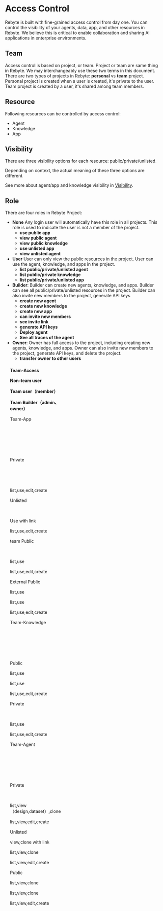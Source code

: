# Access Control

Rebyte is built with fine-grained access control from day one. You can control the visibility of your agents, data, app, and other resources in Rebyte. We believe this is critical to enable collaboration and sharing AI applications in enterprise environments.

## Team

Access control is based on project, or team. Project or team are same thing in Rebyte. We may interchangeably use these two terms in this document. There are two types of projects in Rebyte: **personal** vs **team** project. Personal project is created when a user is created, it's private to the user. Team project is created by a user, it's shared among team members.

## Resource

Following resources can be controlled by access control:

* Agent
* Knowledge
* App

## Visibility

There are three visibility options for each resource: public/private/unlisted.

Depending on context, the actual meaning of these three options are different.

See more about agent/app and knowledge visibility in [Visibility](./visibility.md).

## Role

There are four roles in Rebyte Project:

* **None** Any login user will automatically have this role in all projects. This role is used to indicate the user is not a member of the project.
  * **use public app**
  * **view public agent**
  * **view public knowledge**
  * **use unlisted app**
  * **view unlisted agent**
* **User** User can only view the public resources in the project. User can use the agent, knowledge, and apps in the project.
  * **list public/private/unlisted agent**
  * **list public/private knowledge**
  * **list public/private/unlisted app**
* **Builder**: Builder can create new agents, knowledge, and apps. Builder can see all public/private/unlisted resources in the project. Builder can also invite new members to the project, generate API keys.
  * **create new agent**
  * **create new knowledge**
  * **create new app**
  * **can invite new members**
  * **see invite link**
  * **generate API keys**
  * **Deploy agent**
  * **See all traces of the agent**
* **Owner**: Owner has full access to the project, including creating new agents, knowledge, and apps. Owner can also invite new members to the project, generate API keys, and delete the project.
  * **transfer owner to other users**

<tbody class="r-1oszu61 r-1xc7w19 r-1phboty r-1yadl64 r-deolkf r-6koalj r-1mlwlqe r-eqz5dr r-1q142lx r-crgep1 r-ifefl9 r-bcqeeo r-t60dpp r-bnwqim r-417010"><tr data-rnwi-5xr8s6-dse9kg-2fw26j-cb7i37-focus-visible="true" data-rnwi-handle="table-row" class="r-1oszu61 r-1xc7w19 r-1phboty r-1yadl64 r-deolkf r-6koalj r-1mlwlqe r-1q142lx r-crgep1 r-ifefl9 r-bcqeeo r-t60dpp r-bnwqim r-417010 r-18u37iz"><td class="r-1oszu61 r-1xc7w19 r-1phboty r-1yadl64 r-deolkf r-6koalj r-1mlwlqe r-1q142lx r-crgep1 r-ifefl9 r-bcqeeo r-t60dpp r-bnwqim r-417010 r-fdjqy7 r-18u37iz r-1777fci"><div class="css-175oi2r" style="position: relative; padding: 8px 16px; border-left-width: 0px; border-top-width: 0px; border-color: rgb(227, 232, 237); flex-direction: row; align-items: center; font-weight: 700; width: 200px;"><div class="css-175oi2r r-1ro0kt6 r-16y2uox r-1wbh5a2"><div data-key="0f8cfe4d38194b7595ce2a1569458fe7" data-fragment="true" data-slate-editor="true" data-document-key="75774c4c34844c5a8295223531692b42"><div data-key="452d4e64a9d54291aeb8d452e6f564f9" class="r-1oszu61 r-1xc7w19 r-1phboty r-1yadl64 r-deolkf r-6koalj r-1mlwlqe r-eqz5dr r-1q142lx r-crgep1 r-ifefl9 r-bcqeeo r-t60dpp r-bnwqim r-417010"><div dir="auto" class="css-1rynq56 r-gg6oyi r-ubezar r-1o2nx2a r-135wba7 r-37p410 r-fdjqy7 r-1xnzce8"><span data-key="02e3e6a5ac764094a0042e093863ce94"><span data-offset-key="02e3e6a5ac764094a0042e093863ce94:0">Team-Access</span></span></div></div></div></div></div></td><td class="r-1oszu61 r-1xc7w19 r-1phboty r-1yadl64 r-deolkf r-6koalj r-1mlwlqe r-1q142lx r-crgep1 r-ifefl9 r-bcqeeo r-t60dpp r-bnwqim r-417010 r-fdjqy7 r-18u37iz r-1777fci"><div class="css-175oi2r" style="position: relative; padding: 8px 16px; border-left-width: 1px; border-top-width: 0px; border-color: rgb(227, 232, 237); flex-direction: row; align-items: center; font-weight: 700; width: 200px;"><div class="css-175oi2r r-1ro0kt6 r-16y2uox r-1wbh5a2"><div data-key="d7242bef5d3d409d989da33a5a4bc25b" data-fragment="true" data-slate-editor="true" data-document-key="75774c4c34844c5a8295223531692b42"><div data-key="f5838edde0734d1b9aa7b9100bae1962" class="r-1oszu61 r-1xc7w19 r-1phboty r-1yadl64 r-deolkf r-6koalj r-1mlwlqe r-eqz5dr r-1q142lx r-crgep1 r-ifefl9 r-bcqeeo r-t60dpp r-bnwqim r-417010"><div dir="auto" class="css-1rynq56 r-gg6oyi r-ubezar r-1o2nx2a r-135wba7 r-37p410 r-fdjqy7 r-1xnzce8"><span data-key="be9838b60646437abd3a366781c67e8b"><span data-offset-key="be9838b60646437abd3a366781c67e8b:0">Non-team user</span></span></div></div></div></div></div></td><td class="r-1oszu61 r-1xc7w19 r-1phboty r-1yadl64 r-deolkf r-6koalj r-1mlwlqe r-1q142lx r-crgep1 r-ifefl9 r-bcqeeo r-t60dpp r-bnwqim r-417010 r-fdjqy7 r-18u37iz r-1777fci"><div class="css-175oi2r" style="position: relative; padding: 8px 16px; border-left-width: 1px; border-top-width: 0px; border-color: rgb(227, 232, 237); flex-direction: row; align-items: center; font-weight: 700; width: 200px;"><div class="css-175oi2r r-1ro0kt6 r-16y2uox r-1wbh5a2"><div data-key="e1a3b01010b64e7ab94f0922341fb043" data-fragment="true" data-slate-editor="true" data-document-key="75774c4c34844c5a8295223531692b42"><div data-key="7a6355c698f44dc5a7565603dc42b83f" class="r-1oszu61 r-1xc7w19 r-1phboty r-1yadl64 r-deolkf r-6koalj r-1mlwlqe r-eqz5dr r-1q142lx r-crgep1 r-ifefl9 r-bcqeeo r-t60dpp r-bnwqim r-417010"><div dir="auto" class="css-1rynq56 r-gg6oyi r-ubezar r-1o2nx2a r-135wba7 r-37p410 r-fdjqy7 r-1xnzce8"><span data-key="fb8c1b2964fb41c7b613bb7e7b0dc222"><span data-offset-key="fb8c1b2964fb41c7b613bb7e7b0dc222:0">Team user（member）</span></span></div></div></div></div></div></td><td class="r-1oszu61 r-1xc7w19 r-1phboty r-1yadl64 r-deolkf r-6koalj r-1mlwlqe r-1q142lx r-crgep1 r-ifefl9 r-bcqeeo r-t60dpp r-bnwqim r-417010 r-fdjqy7 r-18u37iz r-1777fci"><div class="css-175oi2r" style="position: relative; padding: 8px 16px; border-left-width: 1px; border-top-width: 0px; border-color: rgb(227, 232, 237); flex-direction: row; align-items: center; font-weight: 700; width: 200px;"><div class="css-175oi2r r-1ro0kt6 r-16y2uox r-1wbh5a2"><div data-key="d0d60a1fb79f4564ac406e7225047753" data-fragment="true" data-slate-editor="true" data-document-key="75774c4c34844c5a8295223531692b42"><div data-key="21cada767c0041cb97fdf14396e0ffc4" class="r-1oszu61 r-1xc7w19 r-1phboty r-1yadl64 r-deolkf r-6koalj r-1mlwlqe r-eqz5dr r-1q142lx r-crgep1 r-ifefl9 r-bcqeeo r-t60dpp r-bnwqim r-417010"><div dir="auto" class="css-1rynq56 r-gg6oyi r-ubezar r-1o2nx2a r-135wba7 r-37p410 r-fdjqy7 r-1xnzce8"><span data-key="23a9f4cd64654ca5b89744a157ca3035"><span data-offset-key="23a9f4cd64654ca5b89744a157ca3035:0">Team Builder（admin、owner）</span></span></div></div></div></div></div></td></tr><tr data-rnwi-5xr8s6-dse9kg-2fw26j-cb7i37-focus-visible="true" data-rnwi-handle="table-row" class="r-1oszu61 r-1xc7w19 r-1phboty r-1yadl64 r-deolkf r-6koalj r-1mlwlqe r-1q142lx r-crgep1 r-ifefl9 r-bcqeeo r-t60dpp r-bnwqim r-417010 r-18u37iz"><td class="r-1oszu61 r-1xc7w19 r-1phboty r-1yadl64 r-deolkf r-6koalj r-1mlwlqe r-1q142lx r-crgep1 r-ifefl9 r-bcqeeo r-t60dpp r-bnwqim r-417010 r-fdjqy7 r-18u37iz r-1777fci"><div class="css-175oi2r" style="position: relative; padding: 8px 16px; border-left-width: 0px; border-top-width: 1px; border-color: rgb(227, 232, 237); flex-direction: row; align-items: center; width: 200px;"><div class="css-175oi2r r-1ro0kt6 r-16y2uox r-1wbh5a2"><div data-key="fcdd0ee75c2f432eb824973839b7460d" data-fragment="true" data-slate-editor="true" data-document-key="75774c4c34844c5a8295223531692b42"><div data-key="18016a8c50eb4399a3ed872c21d451a0" class="r-1oszu61 r-1xc7w19 r-1phboty r-1yadl64 r-deolkf r-6koalj r-1mlwlqe r-eqz5dr r-1q142lx r-crgep1 r-ifefl9 r-bcqeeo r-t60dpp r-bnwqim r-417010"><div dir="auto" class="css-1rynq56 r-gg6oyi r-ubezar r-1o2nx2a r-135wba7 r-37p410 r-fdjqy7 r-1xnzce8"><span data-key="004f393b759f46c5aad55320e98a5dd0"><span data-offset-key="004f393b759f46c5aad55320e98a5dd0:0">Team-App</span></span></div></div></div></div></div></td><td class="r-1oszu61 r-1xc7w19 r-1phboty r-1yadl64 r-deolkf r-6koalj r-1mlwlqe r-1q142lx r-crgep1 r-ifefl9 r-bcqeeo r-t60dpp r-bnwqim r-417010 r-fdjqy7 r-18u37iz r-1777fci"><div class="css-175oi2r" style="position: relative; padding: 8px 16px; border-left-width: 1px; border-top-width: 1px; border-color: rgb(227, 232, 237); flex-direction: row; align-items: center; width: 200px;"><div class="css-175oi2r r-1ro0kt6 r-16y2uox r-1wbh5a2"><div data-key="71ad801daca746069fd645815053c403" data-fragment="true" data-slate-editor="true" data-document-key="75774c4c34844c5a8295223531692b42"><div data-key="d69d2694fa1b482ab96abeacaf102c70" class="r-1oszu61 r-1xc7w19 r-1phboty r-1yadl64 r-deolkf r-6koalj r-1mlwlqe r-eqz5dr r-1q142lx r-crgep1 r-ifefl9 r-bcqeeo r-t60dpp r-bnwqim r-417010"><div dir="auto" class="css-1rynq56 r-gg6oyi r-ubezar r-1o2nx2a r-135wba7 r-37p410 r-fdjqy7 r-1xnzce8"><span data-key="611cdf6f74ef476c962d481c9aa26c4d"><span data-offset-key="611cdf6f74ef476c962d481c9aa26c4d:0"><span data-slate-zero-width="n">​</span></span></span></div></div></div></div></div></td><td class="r-1oszu61 r-1xc7w19 r-1phboty r-1yadl64 r-deolkf r-6koalj r-1mlwlqe r-1q142lx r-crgep1 r-ifefl9 r-bcqeeo r-t60dpp r-bnwqim r-417010 r-fdjqy7 r-18u37iz r-1777fci"><div class="css-175oi2r" style="position: relative; padding: 8px 16px; border-left-width: 1px; border-top-width: 1px; border-color: rgb(227, 232, 237); flex-direction: row; align-items: center; width: 200px;"><div class="css-175oi2r r-1ro0kt6 r-16y2uox r-1wbh5a2"><div data-key="d48f4629abbf43918814d347ed57731a" data-fragment="true" data-slate-editor="true" data-document-key="75774c4c34844c5a8295223531692b42"><div data-key="3b89fdeca7984710a3bfbfa2a09e8684" class="r-1oszu61 r-1xc7w19 r-1phboty r-1yadl64 r-deolkf r-6koalj r-1mlwlqe r-eqz5dr r-1q142lx r-crgep1 r-ifefl9 r-bcqeeo r-t60dpp r-bnwqim r-417010"><div dir="auto" class="css-1rynq56 r-gg6oyi r-ubezar r-1o2nx2a r-135wba7 r-37p410 r-fdjqy7 r-1xnzce8"><span data-key="f951325742e14836acaf1cc9e96a05a6"><span data-offset-key="f951325742e14836acaf1cc9e96a05a6:0"><span data-slate-zero-width="n">​</span></span></span></div></div></div></div></div></td><td class="r-1oszu61 r-1xc7w19 r-1phboty r-1yadl64 r-deolkf r-6koalj r-1mlwlqe r-1q142lx r-crgep1 r-ifefl9 r-bcqeeo r-t60dpp r-bnwqim r-417010 r-fdjqy7 r-18u37iz r-1777fci"><div class="css-175oi2r" style="position: relative; padding: 8px 16px; border-left-width: 1px; border-top-width: 1px; border-color: rgb(227, 232, 237); flex-direction: row; align-items: center; width: 200px;"><div class="css-175oi2r r-1ro0kt6 r-16y2uox r-1wbh5a2"><div data-key="1acb6ae638af4c67ab9e4e6357a3f50a" data-fragment="true" data-slate-editor="true" data-document-key="75774c4c34844c5a8295223531692b42"><div data-key="57968701b2b041ae93bab05ece6d5b7f" class="r-1oszu61 r-1xc7w19 r-1phboty r-1yadl64 r-deolkf r-6koalj r-1mlwlqe r-eqz5dr r-1q142lx r-crgep1 r-ifefl9 r-bcqeeo r-t60dpp r-bnwqim r-417010"><div dir="auto" class="css-1rynq56 r-gg6oyi r-ubezar r-1o2nx2a r-135wba7 r-37p410 r-fdjqy7 r-1xnzce8"><span data-key="9d3ca4b40bf241a2a5829ca0bae4c378"><span data-offset-key="9d3ca4b40bf241a2a5829ca0bae4c378:0"><span data-slate-zero-width="n">​</span></span></span></div></div></div></div></div></td></tr><tr data-rnwi-5xr8s6-dse9kg-2fw26j-cb7i37-focus-visible="true" data-rnwi-handle="table-row" class="r-1oszu61 r-1xc7w19 r-1phboty r-1yadl64 r-deolkf r-6koalj r-1mlwlqe r-1q142lx r-crgep1 r-ifefl9 r-bcqeeo r-t60dpp r-bnwqim r-417010 r-18u37iz"><td class="r-1oszu61 r-1xc7w19 r-1phboty r-1yadl64 r-deolkf r-6koalj r-1mlwlqe r-1q142lx r-crgep1 r-ifefl9 r-bcqeeo r-t60dpp r-bnwqim r-417010 r-fdjqy7 r-18u37iz r-1777fci"><div class="css-175oi2r" style="position: relative; padding: 8px 16px; border-left-width: 0px; border-top-width: 1px; border-color: rgb(227, 232, 237); flex-direction: row; align-items: center; width: 200px;"><div class="css-175oi2r r-1ro0kt6 r-16y2uox r-1wbh5a2"><div data-key="2cc782dbb74e489f9cdae09316b1bf4e" data-fragment="true" data-slate-editor="true" data-document-key="75774c4c34844c5a8295223531692b42"><div data-key="1bc2b87fa1184607ae0c1bea778efd43" class="r-1oszu61 r-1xc7w19 r-1phboty r-1yadl64 r-deolkf r-6koalj r-1mlwlqe r-eqz5dr r-1q142lx r-crgep1 r-ifefl9 r-bcqeeo r-t60dpp r-bnwqim r-417010"><div dir="auto" class="css-1rynq56 r-gg6oyi r-ubezar r-1o2nx2a r-135wba7 r-37p410 r-fdjqy7 r-1xnzce8"><span data-key="a92ab37b75164bf7866d0f9d88c8774b"><span data-offset-key="a92ab37b75164bf7866d0f9d88c8774b:0">Private</span></span></div></div></div></div></div></td><td class="r-1oszu61 r-1xc7w19 r-1phboty r-1yadl64 r-deolkf r-6koalj r-1mlwlqe r-1q142lx r-crgep1 r-ifefl9 r-bcqeeo r-t60dpp r-bnwqim r-417010 r-fdjqy7 r-18u37iz r-1777fci"><div class="css-175oi2r" style="position: relative; padding: 8px 16px; border-left-width: 1px; border-top-width: 1px; border-color: rgb(227, 232, 237); flex-direction: row; align-items: center; width: 200px;"><div class="css-175oi2r r-1ro0kt6 r-16y2uox r-1wbh5a2"><div data-key="a04aed310b904b8183f7a0172202db96" data-fragment="true" data-slate-editor="true" data-document-key="75774c4c34844c5a8295223531692b42"><div data-key="0ef87fb73100406d8d42e2ad881649d0" class="r-1oszu61 r-1xc7w19 r-1phboty r-1yadl64 r-deolkf r-6koalj r-1mlwlqe r-eqz5dr r-1q142lx r-crgep1 r-ifefl9 r-bcqeeo r-t60dpp r-bnwqim r-417010"><div dir="auto" class="css-1rynq56 r-gg6oyi r-ubezar r-1o2nx2a r-135wba7 r-37p410 r-fdjqy7 r-1xnzce8"><span data-key="c29e345763e842cc8dfd634f2d0c5fa2"><span data-offset-key="c29e345763e842cc8dfd634f2d0c5fa2:0"><span data-slate-zero-width="n">​</span></span></span></div></div></div></div></div></td><td class="r-1oszu61 r-1xc7w19 r-1phboty r-1yadl64 r-deolkf r-6koalj r-1mlwlqe r-1q142lx r-crgep1 r-ifefl9 r-bcqeeo r-t60dpp r-bnwqim r-417010 r-fdjqy7 r-18u37iz r-1777fci"><div class="css-175oi2r" style="position: relative; padding: 8px 16px; border-left-width: 1px; border-top-width: 1px; border-color: rgb(227, 232, 237); flex-direction: row; align-items: center; width: 200px;"><div class="css-175oi2r r-1ro0kt6 r-16y2uox r-1wbh5a2"><div data-key="a1b00104fa934b51aca9754ddd2c0f49" data-fragment="true" data-slate-editor="true" data-document-key="75774c4c34844c5a8295223531692b42"><div data-key="9fe85c5564cb4f7bbeac601de4073ff4" class="r-1oszu61 r-1xc7w19 r-1phboty r-1yadl64 r-deolkf r-6koalj r-1mlwlqe r-eqz5dr r-1q142lx r-crgep1 r-ifefl9 r-bcqeeo r-t60dpp r-bnwqim r-417010"><div dir="auto" class="css-1rynq56 r-gg6oyi r-ubezar r-1o2nx2a r-135wba7 r-37p410 r-fdjqy7 r-1xnzce8"><span data-key="92270da3796b4c7da23ab91677febd55"><span data-offset-key="92270da3796b4c7da23ab91677febd55:0"><span data-slate-zero-width="n">​</span></span></span></div></div></div></div></div></td><td class="r-1oszu61 r-1xc7w19 r-1phboty r-1yadl64 r-deolkf r-6koalj r-1mlwlqe r-1q142lx r-crgep1 r-ifefl9 r-bcqeeo r-t60dpp r-bnwqim r-417010 r-fdjqy7 r-18u37iz r-1777fci"><div class="css-175oi2r" style="position: relative; padding: 8px 16px; border-left-width: 1px; border-top-width: 1px; border-color: rgb(227, 232, 237); flex-direction: row; align-items: center; width: 200px;"><div class="css-175oi2r r-1ro0kt6 r-16y2uox r-1wbh5a2"><div data-key="3448ac7fd37541619627f543da48b82c" data-fragment="true" data-slate-editor="true" data-document-key="75774c4c34844c5a8295223531692b42"><div data-key="35749c7733f04d3f85563f3824cf693f" class="r-1oszu61 r-1xc7w19 r-1phboty r-1yadl64 r-deolkf r-6koalj r-1mlwlqe r-eqz5dr r-1q142lx r-crgep1 r-ifefl9 r-bcqeeo r-t60dpp r-bnwqim r-417010"><div dir="auto" class="css-1rynq56 r-gg6oyi r-ubezar r-1o2nx2a r-135wba7 r-37p410 r-fdjqy7 r-1xnzce8"><span data-key="df9fd0f20fc64a9ba7e21b28a0dc330a"><span data-offset-key="df9fd0f20fc64a9ba7e21b28a0dc330a:0">list,use,edit,create</span></span></div></div></div></div></div></td></tr><tr data-rnwi-5xr8s6-dse9kg-2fw26j-cb7i37-focus-visible="true" data-rnwi-handle="table-row" class="r-1oszu61 r-1xc7w19 r-1phboty r-1yadl64 r-deolkf r-6koalj r-1mlwlqe r-1q142lx r-crgep1 r-ifefl9 r-bcqeeo r-t60dpp r-bnwqim r-417010 r-18u37iz"><td class="r-1oszu61 r-1xc7w19 r-1phboty r-1yadl64 r-deolkf r-6koalj r-1mlwlqe r-1q142lx r-crgep1 r-ifefl9 r-bcqeeo r-t60dpp r-bnwqim r-417010 r-fdjqy7 r-18u37iz r-1777fci"><div class="css-175oi2r" style="position: relative; padding: 8px 16px; border-left-width: 0px; border-top-width: 1px; border-color: rgb(227, 232, 237); flex-direction: row; align-items: center; width: 200px;"><div class="css-175oi2r r-1ro0kt6 r-16y2uox r-1wbh5a2"><div data-key="fb914ebd60b64988b7708d12b1d32c4e" data-fragment="true" data-slate-editor="true" data-document-key="75774c4c34844c5a8295223531692b42"><div data-key="413e6ccea2654ce68a91abbb887934e3" class="r-1oszu61 r-1xc7w19 r-1phboty r-1yadl64 r-deolkf r-6koalj r-1mlwlqe r-eqz5dr r-1q142lx r-crgep1 r-ifefl9 r-bcqeeo r-t60dpp r-bnwqim r-417010"><div dir="auto" class="css-1rynq56 r-gg6oyi r-ubezar r-1o2nx2a r-135wba7 r-37p410 r-fdjqy7 r-1xnzce8"><span data-key="884ee96d5b844672a9f18166a91593d1"><span data-offset-key="884ee96d5b844672a9f18166a91593d1:0">Unlisted</span></span></div></div></div></div></div></td><td class="r-1oszu61 r-1xc7w19 r-1phboty r-1yadl64 r-deolkf r-6koalj r-1mlwlqe r-1q142lx r-crgep1 r-ifefl9 r-bcqeeo r-t60dpp r-bnwqim r-417010 r-fdjqy7 r-18u37iz r-1777fci"><div class="css-175oi2r" style="position: relative; padding: 8px 16px; border-left-width: 1px; border-top-width: 1px; border-color: rgb(227, 232, 237); flex-direction: row; align-items: center; width: 200px;"><div class="css-175oi2r r-1ro0kt6 r-16y2uox r-1wbh5a2"><div data-key="dda3fc8bfa74436b976076b2bb8880bd" data-fragment="true" data-slate-editor="true" data-document-key="75774c4c34844c5a8295223531692b42"><div data-key="058ebdeba5e54c4aac235f37d0252210" class="r-1oszu61 r-1xc7w19 r-1phboty r-1yadl64 r-deolkf r-6koalj r-1mlwlqe r-eqz5dr r-1q142lx r-crgep1 r-ifefl9 r-bcqeeo r-t60dpp r-bnwqim r-417010"><div dir="auto" class="css-1rynq56 r-gg6oyi r-ubezar r-1o2nx2a r-135wba7 r-37p410 r-fdjqy7 r-1xnzce8"><span data-key="2d542ff2e88e4f038048c146731b3642"><span data-offset-key="2d542ff2e88e4f038048c146731b3642:0"><span data-slate-zero-width="n">​</span></span></span></div></div></div></div></div></td><td class="r-1oszu61 r-1xc7w19 r-1phboty r-1yadl64 r-deolkf r-6koalj r-1mlwlqe r-1q142lx r-crgep1 r-ifefl9 r-bcqeeo r-t60dpp r-bnwqim r-417010 r-fdjqy7 r-18u37iz r-1777fci"><div class="css-175oi2r" style="position: relative; padding: 8px 16px; border-left-width: 1px; border-top-width: 1px; border-color: rgb(227, 232, 237); flex-direction: row; align-items: center; width: 200px;"><div class="css-175oi2r r-1ro0kt6 r-16y2uox r-1wbh5a2"><div data-key="358e4022b5414647a9052d0c99ec5009" data-fragment="true" data-slate-editor="true" data-document-key="75774c4c34844c5a8295223531692b42"><div data-key="bc6e7486c5bd40b697939b55284f1f0c" class="r-1oszu61 r-1xc7w19 r-1phboty r-1yadl64 r-deolkf r-6koalj r-1mlwlqe r-eqz5dr r-1q142lx r-crgep1 r-ifefl9 r-bcqeeo r-t60dpp r-bnwqim r-417010"><div dir="auto" class="css-1rynq56 r-gg6oyi r-ubezar r-1o2nx2a r-135wba7 r-37p410 r-fdjqy7 r-1xnzce8"><span data-key="95593ba73eb04770823f9da096529630"><span data-offset-key="95593ba73eb04770823f9da096529630:0">Use with link</span></span></div></div></div></div></div></td><td class="r-1oszu61 r-1xc7w19 r-1phboty r-1yadl64 r-deolkf r-6koalj r-1mlwlqe r-1q142lx r-crgep1 r-ifefl9 r-bcqeeo r-t60dpp r-bnwqim r-417010 r-fdjqy7 r-18u37iz r-1777fci"><div class="css-175oi2r" style="position: relative; padding: 8px 16px; border-left-width: 1px; border-top-width: 1px; border-color: rgb(227, 232, 237); flex-direction: row; align-items: center; width: 200px;"><div class="css-175oi2r r-1ro0kt6 r-16y2uox r-1wbh5a2"><div data-key="89262c901e7d4d6fb476ff5f7fa908b6" data-fragment="true" data-slate-editor="true" data-document-key="75774c4c34844c5a8295223531692b42"><div data-key="1f3aa87b20ce41fcbc6d91590dfa4a49" class="r-1oszu61 r-1xc7w19 r-1phboty r-1yadl64 r-deolkf r-6koalj r-1mlwlqe r-eqz5dr r-1q142lx r-crgep1 r-ifefl9 r-bcqeeo r-t60dpp r-bnwqim r-417010"><div dir="auto" class="css-1rynq56 r-gg6oyi r-ubezar r-1o2nx2a r-135wba7 r-37p410 r-fdjqy7 r-1xnzce8"><span data-key="77b40690d63f4a9382e1fea1e512a191"><span data-offset-key="77b40690d63f4a9382e1fea1e512a191:0">list,use,edit,create</span></span></div></div></div></div></div></td></tr><tr data-rnwi-5xr8s6-dse9kg-2fw26j-cb7i37-focus-visible="true" data-rnwi-handle="table-row" class="r-1oszu61 r-1xc7w19 r-1phboty r-1yadl64 r-deolkf r-6koalj r-1mlwlqe r-1q142lx r-crgep1 r-ifefl9 r-bcqeeo r-t60dpp r-bnwqim r-417010 r-18u37iz"><td class="r-1oszu61 r-1xc7w19 r-1phboty r-1yadl64 r-deolkf r-6koalj r-1mlwlqe r-1q142lx r-crgep1 r-ifefl9 r-bcqeeo r-t60dpp r-bnwqim r-417010 r-fdjqy7 r-18u37iz r-1777fci"><div class="css-175oi2r" style="position: relative; padding: 8px 16px; border-left-width: 0px; border-top-width: 1px; border-color: rgb(227, 232, 237); flex-direction: row; align-items: center; width: 200px;"><div class="css-175oi2r r-1ro0kt6 r-16y2uox r-1wbh5a2"><div data-key="057672b2391c4e1695e0ac3778f4cbed" data-fragment="true" data-slate-editor="true" data-document-key="75774c4c34844c5a8295223531692b42"><div data-key="56fb1fcd0ce947b0bc50f32154a3846a" class="r-1oszu61 r-1xc7w19 r-1phboty r-1yadl64 r-deolkf r-6koalj r-1mlwlqe r-eqz5dr r-1q142lx r-crgep1 r-ifefl9 r-bcqeeo r-t60dpp r-bnwqim r-417010"><div dir="auto" class="css-1rynq56 r-gg6oyi r-ubezar r-1o2nx2a r-135wba7 r-37p410 r-fdjqy7 r-1xnzce8"><span data-key="cb8e299f7f1a4fdbb936eb5c5e42fd1f"><span data-offset-key="cb8e299f7f1a4fdbb936eb5c5e42fd1f:0">team Public</span></span></div></div></div></div></div></td><td class="r-1oszu61 r-1xc7w19 r-1phboty r-1yadl64 r-deolkf r-6koalj r-1mlwlqe r-1q142lx r-crgep1 r-ifefl9 r-bcqeeo r-t60dpp r-bnwqim r-417010 r-fdjqy7 r-18u37iz r-1777fci"><div class="css-175oi2r" style="position: relative; padding: 8px 16px; border-left-width: 1px; border-top-width: 1px; border-color: rgb(227, 232, 237); flex-direction: row; align-items: center; width: 200px;"><div class="css-175oi2r r-1ro0kt6 r-16y2uox r-1wbh5a2"><div data-key="a3e3808450e64e888a2cfa9cf1ee5eec" data-fragment="true" data-slate-editor="true" data-document-key="75774c4c34844c5a8295223531692b42"><div data-key="19bd4741175d417a88a62843438b8a1b" class="r-1oszu61 r-1xc7w19 r-1phboty r-1yadl64 r-deolkf r-6koalj r-1mlwlqe r-eqz5dr r-1q142lx r-crgep1 r-ifefl9 r-bcqeeo r-t60dpp r-bnwqim r-417010"><div dir="auto" class="css-1rynq56 r-gg6oyi r-ubezar r-1o2nx2a r-135wba7 r-37p410 r-fdjqy7 r-1xnzce8"><span data-key="d88d94035303413eaac9a91ed38bc581"><span data-offset-key="d88d94035303413eaac9a91ed38bc581:0"><span data-slate-zero-width="n">​</span></span></span></div></div></div></div></div></td><td class="r-1oszu61 r-1xc7w19 r-1phboty r-1yadl64 r-deolkf r-6koalj r-1mlwlqe r-1q142lx r-crgep1 r-ifefl9 r-bcqeeo r-t60dpp r-bnwqim r-417010 r-fdjqy7 r-18u37iz r-1777fci"><div class="css-175oi2r" style="position: relative; padding: 8px 16px; border-left-width: 1px; border-top-width: 1px; border-color: rgb(227, 232, 237); flex-direction: row; align-items: center; width: 200px;"><div class="css-175oi2r r-1ro0kt6 r-16y2uox r-1wbh5a2"><div data-key="729682b2226c4334b9242b08f10e7f52" data-fragment="true" data-slate-editor="true" data-document-key="75774c4c34844c5a8295223531692b42"><div data-key="0edf943396b9454897891cbd1c09741f" class="r-1oszu61 r-1xc7w19 r-1phboty r-1yadl64 r-deolkf r-6koalj r-1mlwlqe r-eqz5dr r-1q142lx r-crgep1 r-ifefl9 r-bcqeeo r-t60dpp r-bnwqim r-417010"><div dir="auto" class="css-1rynq56 r-gg6oyi r-ubezar r-1o2nx2a r-135wba7 r-37p410 r-fdjqy7 r-1xnzce8"><span data-key="d0f4efa0094e4717b78a5678eb8f1342"><span data-offset-key="d0f4efa0094e4717b78a5678eb8f1342:0">list,use</span></span></div></div></div></div></div></td><td class="r-1oszu61 r-1xc7w19 r-1phboty r-1yadl64 r-deolkf r-6koalj r-1mlwlqe r-1q142lx r-crgep1 r-ifefl9 r-bcqeeo r-t60dpp r-bnwqim r-417010 r-fdjqy7 r-18u37iz r-1777fci"><div class="css-175oi2r" style="position: relative; padding: 8px 16px; border-left-width: 1px; border-top-width: 1px; border-color: rgb(227, 232, 237); flex-direction: row; align-items: center; width: 200px;"><div class="css-175oi2r r-1ro0kt6 r-16y2uox r-1wbh5a2"><div data-key="f6803c61a30b4d08ad550ca95a3adab4" data-fragment="true" data-slate-editor="true" data-document-key="75774c4c34844c5a8295223531692b42"><div data-key="fdb31bcdd75144e292c41d54dc0effad" class="r-1oszu61 r-1xc7w19 r-1phboty r-1yadl64 r-deolkf r-6koalj r-1mlwlqe r-eqz5dr r-1q142lx r-crgep1 r-ifefl9 r-bcqeeo r-t60dpp r-bnwqim r-417010"><div dir="auto" class="css-1rynq56 r-gg6oyi r-ubezar r-1o2nx2a r-135wba7 r-37p410 r-fdjqy7 r-1xnzce8"><span data-key="08876dbb7eb64766874b0009e3432448"><span data-offset-key="08876dbb7eb64766874b0009e3432448:0">list,use,edit,create</span></span></div></div></div></div></div></td></tr><tr data-rnwi-5xr8s6-dse9kg-2fw26j-cb7i37-focus-visible="true" data-rnwi-handle="table-row" class="r-1oszu61 r-1xc7w19 r-1phboty r-1yadl64 r-deolkf r-6koalj r-1mlwlqe r-1q142lx r-crgep1 r-ifefl9 r-bcqeeo r-t60dpp r-bnwqim r-417010 r-18u37iz"><td class="r-1oszu61 r-1xc7w19 r-1phboty r-1yadl64 r-deolkf r-6koalj r-1mlwlqe r-1q142lx r-crgep1 r-ifefl9 r-bcqeeo r-t60dpp r-bnwqim r-417010 r-fdjqy7 r-18u37iz r-1777fci"><div class="css-175oi2r" style="position: relative; padding: 8px 16px; border-left-width: 0px; border-top-width: 1px; border-color: rgb(227, 232, 237); flex-direction: row; align-items: center; width: 200px;"><div class="css-175oi2r r-1ro0kt6 r-16y2uox r-1wbh5a2"><div data-key="77581836ed814029ab344b06046d7dc3" data-fragment="true" data-slate-editor="true" data-document-key="75774c4c34844c5a8295223531692b42"><div data-key="63345b8feebd494991cf35455231f601" class="r-1oszu61 r-1xc7w19 r-1phboty r-1yadl64 r-deolkf r-6koalj r-1mlwlqe r-eqz5dr r-1q142lx r-crgep1 r-ifefl9 r-bcqeeo r-t60dpp r-bnwqim r-417010"><div dir="auto" class="css-1rynq56 r-gg6oyi r-ubezar r-1o2nx2a r-135wba7 r-37p410 r-fdjqy7 r-1xnzce8"><span data-key="8e23a887421343d385f409dea7cb55c4"><span data-offset-key="8e23a887421343d385f409dea7cb55c4:0">External Public</span></span></div></div></div></div></div></td><td class="r-1oszu61 r-1xc7w19 r-1phboty r-1yadl64 r-deolkf r-6koalj r-1mlwlqe r-1q142lx r-crgep1 r-ifefl9 r-bcqeeo r-t60dpp r-bnwqim r-417010 r-fdjqy7 r-18u37iz r-1777fci"><div class="css-175oi2r" style="position: relative; padding: 8px 16px; border-left-width: 1px; border-top-width: 1px; border-color: rgb(227, 232, 237); flex-direction: row; align-items: center; width: 200px;"><div class="css-175oi2r r-1ro0kt6 r-16y2uox r-1wbh5a2"><div data-key="b4b1dcdc2b5b429b874afa6ee62d0199" data-fragment="true" data-slate-editor="true" data-document-key="75774c4c34844c5a8295223531692b42"><div data-key="e8984397c8784ada8cbbb97020143e0c" class="r-1oszu61 r-1xc7w19 r-1phboty r-1yadl64 r-deolkf r-6koalj r-1mlwlqe r-eqz5dr r-1q142lx r-crgep1 r-ifefl9 r-bcqeeo r-t60dpp r-bnwqim r-417010"><div dir="auto" class="css-1rynq56 r-gg6oyi r-ubezar r-1o2nx2a r-135wba7 r-37p410 r-fdjqy7 r-1xnzce8"><span data-key="891952c2e39f41f582718f5eaa0e4a95"><span data-offset-key="891952c2e39f41f582718f5eaa0e4a95:0">list,use</span></span></div></div></div></div></div></td><td class="r-1oszu61 r-1xc7w19 r-1phboty r-1yadl64 r-deolkf r-6koalj r-1mlwlqe r-1q142lx r-crgep1 r-ifefl9 r-bcqeeo r-t60dpp r-bnwqim r-417010 r-fdjqy7 r-18u37iz r-1777fci"><div class="css-175oi2r" style="position: relative; padding: 8px 16px; border-left-width: 1px; border-top-width: 1px; border-color: rgb(227, 232, 237); flex-direction: row; align-items: center; width: 200px;"><div class="css-175oi2r r-1ro0kt6 r-16y2uox r-1wbh5a2"><div data-key="d4b57fc64bc54dc8b598f8787047bb33" data-fragment="true" data-slate-editor="true" data-document-key="75774c4c34844c5a8295223531692b42"><div data-key="0cfa1342de4943ad83caabdb6509d06f" class="r-1oszu61 r-1xc7w19 r-1phboty r-1yadl64 r-deolkf r-6koalj r-1mlwlqe r-eqz5dr r-1q142lx r-crgep1 r-ifefl9 r-bcqeeo r-t60dpp r-bnwqim r-417010"><div dir="auto" class="css-1rynq56 r-gg6oyi r-ubezar r-1o2nx2a r-135wba7 r-37p410 r-fdjqy7 r-1xnzce8"><span data-key="1b762ea708014491b9202dc2c51e6826"><span data-offset-key="1b762ea708014491b9202dc2c51e6826:0">list,use</span></span></div></div></div></div></div></td><td class="r-1oszu61 r-1xc7w19 r-1phboty r-1yadl64 r-deolkf r-6koalj r-1mlwlqe r-1q142lx r-crgep1 r-ifefl9 r-bcqeeo r-t60dpp r-bnwqim r-417010 r-fdjqy7 r-18u37iz r-1777fci"><div class="css-175oi2r" style="position: relative; padding: 8px 16px; border-left-width: 1px; border-top-width: 1px; border-color: rgb(227, 232, 237); flex-direction: row; align-items: center; width: 200px;"><div class="css-175oi2r r-1ro0kt6 r-16y2uox r-1wbh5a2"><div data-key="496c43dfe85d4877b1e3de719ce8a579" data-fragment="true" data-slate-editor="true" data-document-key="75774c4c34844c5a8295223531692b42"><div data-key="16e787ab5b6c4ae9b117ba11ea605bf5" class="r-1oszu61 r-1xc7w19 r-1phboty r-1yadl64 r-deolkf r-6koalj r-1mlwlqe r-eqz5dr r-1q142lx r-crgep1 r-ifefl9 r-bcqeeo r-t60dpp r-bnwqim r-417010"><div dir="auto" class="css-1rynq56 r-gg6oyi r-ubezar r-1o2nx2a r-135wba7 r-37p410 r-fdjqy7 r-1xnzce8"><span data-key="c474cf7254314eb29faae59ff9f8cffc"><span data-offset-key="c474cf7254314eb29faae59ff9f8cffc:0">list,use,edit,create</span></span></div></div></div></div></div></td></tr><tr data-rnwi-5xr8s6-dse9kg-2fw26j-cb7i37-focus-visible="true" data-rnwi-handle="table-row" class="r-1oszu61 r-1xc7w19 r-1phboty r-1yadl64 r-deolkf r-6koalj r-1mlwlqe r-1q142lx r-crgep1 r-ifefl9 r-bcqeeo r-t60dpp r-bnwqim r-417010 r-18u37iz"><td class="r-1oszu61 r-1xc7w19 r-1phboty r-1yadl64 r-deolkf r-6koalj r-1mlwlqe r-1q142lx r-crgep1 r-ifefl9 r-bcqeeo r-t60dpp r-bnwqim r-417010 r-fdjqy7 r-18u37iz r-1777fci"><div class="css-175oi2r" style="position: relative; padding: 8px 16px; border-left-width: 0px; border-top-width: 1px; border-color: rgb(227, 232, 237); flex-direction: row; align-items: center; width: 200px;"><div class="css-175oi2r r-1ro0kt6 r-16y2uox r-1wbh5a2"><div data-key="a99f9985b2584326a24b5b1da4645c09" data-fragment="true" data-slate-editor="true" data-document-key="75774c4c34844c5a8295223531692b42"><div data-key="651cfa86fcb448c69017ffb274786011" class="r-1oszu61 r-1xc7w19 r-1phboty r-1yadl64 r-deolkf r-6koalj r-1mlwlqe r-eqz5dr r-1q142lx r-crgep1 r-ifefl9 r-bcqeeo r-t60dpp r-bnwqim r-417010"><div dir="auto" class="css-1rynq56 r-gg6oyi r-ubezar r-1o2nx2a r-135wba7 r-37p410 r-fdjqy7 r-1xnzce8"><span data-key="6e15690dcb2f455cad200cf448c420e2"><span data-offset-key="6e15690dcb2f455cad200cf448c420e2:0">Team-Knowledge</span></span></div></div></div></div></div></td><td class="r-1oszu61 r-1xc7w19 r-1phboty r-1yadl64 r-deolkf r-6koalj r-1mlwlqe r-1q142lx r-crgep1 r-ifefl9 r-bcqeeo r-t60dpp r-bnwqim r-417010 r-fdjqy7 r-18u37iz r-1777fci"><div class="css-175oi2r" style="position: relative; padding: 8px 16px; border-left-width: 1px; border-top-width: 1px; border-color: rgb(227, 232, 237); flex-direction: row; align-items: center; width: 200px;"><div class="css-175oi2r r-1ro0kt6 r-16y2uox r-1wbh5a2"><div data-key="ec61808890f245db8c8602122fbad0fe" data-fragment="true" data-slate-editor="true" data-document-key="75774c4c34844c5a8295223531692b42"><div data-key="b7ece643bcf44a2ebee5f75c29f65fa0" class="r-1oszu61 r-1xc7w19 r-1phboty r-1yadl64 r-deolkf r-6koalj r-1mlwlqe r-eqz5dr r-1q142lx r-crgep1 r-ifefl9 r-bcqeeo r-t60dpp r-bnwqim r-417010"><div dir="auto" class="css-1rynq56 r-gg6oyi r-ubezar r-1o2nx2a r-135wba7 r-37p410 r-fdjqy7 r-1xnzce8"><span data-key="fe5b736dcd9f4404be8ae44360d95c4e"><span data-offset-key="fe5b736dcd9f4404be8ae44360d95c4e:0"><span data-slate-zero-width="n">​</span></span></span></div></div></div></div></div></td><td class="r-1oszu61 r-1xc7w19 r-1phboty r-1yadl64 r-deolkf r-6koalj r-1mlwlqe r-1q142lx r-crgep1 r-ifefl9 r-bcqeeo r-t60dpp r-bnwqim r-417010 r-fdjqy7 r-18u37iz r-1777fci"><div class="css-175oi2r" style="position: relative; padding: 8px 16px; border-left-width: 1px; border-top-width: 1px; border-color: rgb(227, 232, 237); flex-direction: row; align-items: center; width: 200px;"><div class="css-175oi2r r-1ro0kt6 r-16y2uox r-1wbh5a2"><div data-key="f60a592ecee741a78f18b9eeae8779b2" data-fragment="true" data-slate-editor="true" data-document-key="75774c4c34844c5a8295223531692b42"><div data-key="57b9b9c4061241bda13e6da019d51441" class="r-1oszu61 r-1xc7w19 r-1phboty r-1yadl64 r-deolkf r-6koalj r-1mlwlqe r-eqz5dr r-1q142lx r-crgep1 r-ifefl9 r-bcqeeo r-t60dpp r-bnwqim r-417010"><div dir="auto" class="css-1rynq56 r-gg6oyi r-ubezar r-1o2nx2a r-135wba7 r-37p410 r-fdjqy7 r-1xnzce8"><span data-key="4c54415977cf4285b270a74b3b9b4ed9"><span data-offset-key="4c54415977cf4285b270a74b3b9b4ed9:0"><span data-slate-zero-width="n">​</span></span></span></div></div></div></div></div></td><td class="r-1oszu61 r-1xc7w19 r-1phboty r-1yadl64 r-deolkf r-6koalj r-1mlwlqe r-1q142lx r-crgep1 r-ifefl9 r-bcqeeo r-t60dpp r-bnwqim r-417010 r-fdjqy7 r-18u37iz r-1777fci"><div class="css-175oi2r" style="position: relative; padding: 8px 16px; border-left-width: 1px; border-top-width: 1px; border-color: rgb(227, 232, 237); flex-direction: row; align-items: center; width: 200px;"><div class="css-175oi2r r-1ro0kt6 r-16y2uox r-1wbh5a2"><div data-key="9015fecc9cb94e1a81536d78e36a8ba0" data-fragment="true" data-slate-editor="true" data-document-key="75774c4c34844c5a8295223531692b42"><div data-key="37c5187f1b6b4ef29e6a5cdff45ddc01" class="r-1oszu61 r-1xc7w19 r-1phboty r-1yadl64 r-deolkf r-6koalj r-1mlwlqe r-eqz5dr r-1q142lx r-crgep1 r-ifefl9 r-bcqeeo r-t60dpp r-bnwqim r-417010"><div dir="auto" class="css-1rynq56 r-gg6oyi r-ubezar r-1o2nx2a r-135wba7 r-37p410 r-fdjqy7 r-1xnzce8"><span data-key="d1e2c8cd07f04bca910e6941adf2ca9e"><span data-offset-key="d1e2c8cd07f04bca910e6941adf2ca9e:0"><span data-slate-zero-width="n">​</span></span></span></div></div></div></div></div></td></tr><tr data-rnwi-5xr8s6-dse9kg-2fw26j-cb7i37-focus-visible="true" data-rnwi-handle="table-row" class="r-1oszu61 r-1xc7w19 r-1phboty r-1yadl64 r-deolkf r-6koalj r-1mlwlqe r-1q142lx r-crgep1 r-ifefl9 r-bcqeeo r-t60dpp r-bnwqim r-417010 r-18u37iz"><td class="r-1oszu61 r-1xc7w19 r-1phboty r-1yadl64 r-deolkf r-6koalj r-1mlwlqe r-1q142lx r-crgep1 r-ifefl9 r-bcqeeo r-t60dpp r-bnwqim r-417010 r-fdjqy7 r-18u37iz r-1777fci"><div class="css-175oi2r" style="position: relative; padding: 8px 16px; border-left-width: 0px; border-top-width: 1px; border-color: rgb(227, 232, 237); flex-direction: row; align-items: center; width: 200px;"><div class="css-175oi2r r-1ro0kt6 r-16y2uox r-1wbh5a2"><div data-key="b4bb80e374ed47fdbca01c1aa85922db" data-fragment="true" data-slate-editor="true" data-document-key="75774c4c34844c5a8295223531692b42"><div data-key="aa3b85681ec44050ac9a84d7a4fa0ea3" class="r-1oszu61 r-1xc7w19 r-1phboty r-1yadl64 r-deolkf r-6koalj r-1mlwlqe r-eqz5dr r-1q142lx r-crgep1 r-ifefl9 r-bcqeeo r-t60dpp r-bnwqim r-417010"><div dir="auto" class="css-1rynq56 r-gg6oyi r-ubezar r-1o2nx2a r-135wba7 r-37p410 r-fdjqy7 r-1xnzce8"><span data-key="3788e13921284b9d87870f79068f1ed2"><span data-offset-key="3788e13921284b9d87870f79068f1ed2:0">Public</span></span></div></div></div></div></div></td><td class="r-1oszu61 r-1xc7w19 r-1phboty r-1yadl64 r-deolkf r-6koalj r-1mlwlqe r-1q142lx r-crgep1 r-ifefl9 r-bcqeeo r-t60dpp r-bnwqim r-417010 r-fdjqy7 r-18u37iz r-1777fci"><div class="css-175oi2r" style="position: relative; padding: 8px 16px; border-left-width: 1px; border-top-width: 1px; border-color: rgb(227, 232, 237); flex-direction: row; align-items: center; width: 200px;"><div class="css-175oi2r r-1ro0kt6 r-16y2uox r-1wbh5a2"><div data-key="cda0cfe718e649298753d18743388b4b" data-fragment="true" data-slate-editor="true" data-document-key="75774c4c34844c5a8295223531692b42"><div data-key="8f0bb9eacc084631a88c91f45d9196af" class="r-1oszu61 r-1xc7w19 r-1phboty r-1yadl64 r-deolkf r-6koalj r-1mlwlqe r-eqz5dr r-1q142lx r-crgep1 r-ifefl9 r-bcqeeo r-t60dpp r-bnwqim r-417010"><div dir="auto" class="css-1rynq56 r-gg6oyi r-ubezar r-1o2nx2a r-135wba7 r-37p410 r-fdjqy7 r-1xnzce8"><span data-key="4fcff4e822b245b093f6a6cf0eff0e7a"><span data-offset-key="4fcff4e822b245b093f6a6cf0eff0e7a:0">list,use</span></span></div></div></div></div></div></td><td class="r-1oszu61 r-1xc7w19 r-1phboty r-1yadl64 r-deolkf r-6koalj r-1mlwlqe r-1q142lx r-crgep1 r-ifefl9 r-bcqeeo r-t60dpp r-bnwqim r-417010 r-fdjqy7 r-18u37iz r-1777fci"><div class="css-175oi2r" style="position: relative; padding: 8px 16px; border-left-width: 1px; border-top-width: 1px; border-color: rgb(227, 232, 237); flex-direction: row; align-items: center; width: 200px;"><div class="css-175oi2r r-1ro0kt6 r-16y2uox r-1wbh5a2"><div data-key="82b0259c0f89436f9ec4df0140fada66" data-fragment="true" data-slate-editor="true" data-document-key="75774c4c34844c5a8295223531692b42"><div data-key="99589afadd5744dcb7936943b5301d26" class="r-1oszu61 r-1xc7w19 r-1phboty r-1yadl64 r-deolkf r-6koalj r-1mlwlqe r-eqz5dr r-1q142lx r-crgep1 r-ifefl9 r-bcqeeo r-t60dpp r-bnwqim r-417010"><div dir="auto" class="css-1rynq56 r-gg6oyi r-ubezar r-1o2nx2a r-135wba7 r-37p410 r-fdjqy7 r-1xnzce8"><span data-key="1234993ef7914b2f96c0786ba902276e"><span data-offset-key="1234993ef7914b2f96c0786ba902276e:0">list,use</span></span></div></div></div></div></div></td><td class="r-1oszu61 r-1xc7w19 r-1phboty r-1yadl64 r-deolkf r-6koalj r-1mlwlqe r-1q142lx r-crgep1 r-ifefl9 r-bcqeeo r-t60dpp r-bnwqim r-417010 r-fdjqy7 r-18u37iz r-1777fci"><div class="css-175oi2r" style="position: relative; padding: 8px 16px; border-left-width: 1px; border-top-width: 1px; border-color: rgb(227, 232, 237); flex-direction: row; align-items: center; width: 200px;"><div class="css-175oi2r r-1ro0kt6 r-16y2uox r-1wbh5a2"><div data-key="36dcd5f92bdf41819b93e28850e776bb" data-fragment="true" data-slate-editor="true" data-document-key="75774c4c34844c5a8295223531692b42"><div data-key="d860a19585ba42c6a89674202feb4a0a" class="r-1oszu61 r-1xc7w19 r-1phboty r-1yadl64 r-deolkf r-6koalj r-1mlwlqe r-eqz5dr r-1q142lx r-crgep1 r-ifefl9 r-bcqeeo r-t60dpp r-bnwqim r-417010"><div dir="auto" class="css-1rynq56 r-gg6oyi r-ubezar r-1o2nx2a r-135wba7 r-37p410 r-fdjqy7 r-1xnzce8"><span data-key="1a825fe8e4784da9bfff6c834a522139"><span data-offset-key="1a825fe8e4784da9bfff6c834a522139:0">list,use,edit,create</span></span></div></div></div></div></div></td></tr><tr data-rnwi-5xr8s6-dse9kg-2fw26j-cb7i37-focus-visible="true" data-rnwi-handle="table-row" class="r-1oszu61 r-1xc7w19 r-1phboty r-1yadl64 r-deolkf r-6koalj r-1mlwlqe r-1q142lx r-crgep1 r-ifefl9 r-bcqeeo r-t60dpp r-bnwqim r-417010 r-18u37iz"><td class="r-1oszu61 r-1xc7w19 r-1phboty r-1yadl64 r-deolkf r-6koalj r-1mlwlqe r-1q142lx r-crgep1 r-ifefl9 r-bcqeeo r-t60dpp r-bnwqim r-417010 r-fdjqy7 r-18u37iz r-1777fci"><div class="css-175oi2r" style="position: relative; padding: 8px 16px; border-left-width: 0px; border-top-width: 1px; border-color: rgb(227, 232, 237); flex-direction: row; align-items: center; width: 200px;"><div class="css-175oi2r r-1ro0kt6 r-16y2uox r-1wbh5a2"><div data-key="570271afbefa4d21bcf883edcf90b7b8" data-fragment="true" data-slate-editor="true" data-document-key="75774c4c34844c5a8295223531692b42"><div data-key="22620a2662244b849a94251ae1b110d7" class="r-1oszu61 r-1xc7w19 r-1phboty r-1yadl64 r-deolkf r-6koalj r-1mlwlqe r-eqz5dr r-1q142lx r-crgep1 r-ifefl9 r-bcqeeo r-t60dpp r-bnwqim r-417010"><div dir="auto" class="css-1rynq56 r-gg6oyi r-ubezar r-1o2nx2a r-135wba7 r-37p410 r-fdjqy7 r-1xnzce8"><span data-key="994d1fe4d72943c4a7bd65caf8685da1"><span data-offset-key="994d1fe4d72943c4a7bd65caf8685da1:0">Private</span></span></div></div></div></div></div></td><td class="r-1oszu61 r-1xc7w19 r-1phboty r-1yadl64 r-deolkf r-6koalj r-1mlwlqe r-1q142lx r-crgep1 r-ifefl9 r-bcqeeo r-t60dpp r-bnwqim r-417010 r-fdjqy7 r-18u37iz r-1777fci"><div class="css-175oi2r" style="position: relative; padding: 8px 16px; border-left-width: 1px; border-top-width: 1px; border-color: rgb(227, 232, 237); flex-direction: row; align-items: center; width: 200px;"><div class="css-175oi2r r-1ro0kt6 r-16y2uox r-1wbh5a2"><div data-key="88af5aaa55684f89b634279140810f91" data-fragment="true" data-slate-editor="true" data-document-key="75774c4c34844c5a8295223531692b42"><div data-key="285f4354bb6f4ba898bc4ae9ce580adf" class="r-1oszu61 r-1xc7w19 r-1phboty r-1yadl64 r-deolkf r-6koalj r-1mlwlqe r-eqz5dr r-1q142lx r-crgep1 r-ifefl9 r-bcqeeo r-t60dpp r-bnwqim r-417010"><div dir="auto" class="css-1rynq56 r-gg6oyi r-ubezar r-1o2nx2a r-135wba7 r-37p410 r-fdjqy7 r-1xnzce8"><span data-key="702d9a231cfd448cae239e2f47846e5b"><span data-offset-key="702d9a231cfd448cae239e2f47846e5b:0"><span data-slate-zero-width="n">​</span></span></span></div></div></div></div></div></td><td class="r-1oszu61 r-1xc7w19 r-1phboty r-1yadl64 r-deolkf r-6koalj r-1mlwlqe r-1q142lx r-crgep1 r-ifefl9 r-bcqeeo r-t60dpp r-bnwqim r-417010 r-fdjqy7 r-18u37iz r-1777fci"><div class="css-175oi2r" style="position: relative; padding: 8px 16px; border-left-width: 1px; border-top-width: 1px; border-color: rgb(227, 232, 237); flex-direction: row; align-items: center; width: 200px;"><div class="css-175oi2r r-1ro0kt6 r-16y2uox r-1wbh5a2"><div data-key="4e2e321853044ff98fae41ff47f0b36a" data-fragment="true" data-slate-editor="true" data-document-key="75774c4c34844c5a8295223531692b42"><div data-key="8ecd5ff4aec245f3882217f6e1ecf77c" class="r-1oszu61 r-1xc7w19 r-1phboty r-1yadl64 r-deolkf r-6koalj r-1mlwlqe r-eqz5dr r-1q142lx r-crgep1 r-ifefl9 r-bcqeeo r-t60dpp r-bnwqim r-417010"><div dir="auto" class="css-1rynq56 r-gg6oyi r-ubezar r-1o2nx2a r-135wba7 r-37p410 r-fdjqy7 r-1xnzce8"><span data-key="80825381c61046319beb8a97d461bc87"><span data-offset-key="80825381c61046319beb8a97d461bc87:0">list,use</span></span></div></div></div></div></div></td><td class="r-1oszu61 r-1xc7w19 r-1phboty r-1yadl64 r-deolkf r-6koalj r-1mlwlqe r-1q142lx r-crgep1 r-ifefl9 r-bcqeeo r-t60dpp r-bnwqim r-417010 r-fdjqy7 r-18u37iz r-1777fci"><div class="css-175oi2r" style="position: relative; padding: 8px 16px; border-left-width: 1px; border-top-width: 1px; border-color: rgb(227, 232, 237); flex-direction: row; align-items: center; width: 200px;"><div class="css-175oi2r r-1ro0kt6 r-16y2uox r-1wbh5a2"><div data-key="6b8cebbec0244c2fb9e897a680d47237" data-fragment="true" data-slate-editor="true" data-document-key="75774c4c34844c5a8295223531692b42"><div data-key="50b94baaf5744e34aec77e80bbf8817e" class="r-1oszu61 r-1xc7w19 r-1phboty r-1yadl64 r-deolkf r-6koalj r-1mlwlqe r-eqz5dr r-1q142lx r-crgep1 r-ifefl9 r-bcqeeo r-t60dpp r-bnwqim r-417010"><div dir="auto" class="css-1rynq56 r-gg6oyi r-ubezar r-1o2nx2a r-135wba7 r-37p410 r-fdjqy7 r-1xnzce8"><span data-key="001fdff6bd2e4b92a9c45aa870e501bd"><span data-offset-key="001fdff6bd2e4b92a9c45aa870e501bd:0">list,use,edit,create</span></span></div></div></div></div></div></td></tr><tr data-rnwi-5xr8s6-dse9kg-2fw26j-cb7i37-focus-visible="true" data-rnwi-handle="table-row" class="r-1oszu61 r-1xc7w19 r-1phboty r-1yadl64 r-deolkf r-6koalj r-1mlwlqe r-1q142lx r-crgep1 r-ifefl9 r-bcqeeo r-t60dpp r-bnwqim r-417010 r-18u37iz"><td class="r-1oszu61 r-1xc7w19 r-1phboty r-1yadl64 r-deolkf r-6koalj r-1mlwlqe r-1q142lx r-crgep1 r-ifefl9 r-bcqeeo r-t60dpp r-bnwqim r-417010 r-fdjqy7 r-18u37iz r-1777fci"><div class="css-175oi2r" style="position: relative; padding: 8px 16px; border-left-width: 0px; border-top-width: 1px; border-color: rgb(227, 232, 237); flex-direction: row; align-items: center; width: 200px;"><div class="css-175oi2r r-1ro0kt6 r-16y2uox r-1wbh5a2"><div data-key="aec4ccb9df1e43d7b52025dd1d94403a" data-fragment="true" data-slate-editor="true" data-document-key="75774c4c34844c5a8295223531692b42"><div data-key="b3037bdc9c054152a0bb1c71ca17e77f" class="r-1oszu61 r-1xc7w19 r-1phboty r-1yadl64 r-deolkf r-6koalj r-1mlwlqe r-eqz5dr r-1q142lx r-crgep1 r-ifefl9 r-bcqeeo r-t60dpp r-bnwqim r-417010"><div dir="auto" class="css-1rynq56 r-gg6oyi r-ubezar r-1o2nx2a r-135wba7 r-37p410 r-fdjqy7 r-1xnzce8"><span data-key="a175bad6f54b4fcf8e38ed8e37161dd5"><span data-offset-key="a175bad6f54b4fcf8e38ed8e37161dd5:0">Team-Agent</span></span></div></div></div></div></div></td><td class="r-1oszu61 r-1xc7w19 r-1phboty r-1yadl64 r-deolkf r-6koalj r-1mlwlqe r-1q142lx r-crgep1 r-ifefl9 r-bcqeeo r-t60dpp r-bnwqim r-417010 r-fdjqy7 r-18u37iz r-1777fci"><div class="css-175oi2r" style="position: relative; padding: 8px 16px; border-left-width: 1px; border-top-width: 1px; border-color: rgb(227, 232, 237); flex-direction: row; align-items: center; width: 200px;"><div class="css-175oi2r r-1ro0kt6 r-16y2uox r-1wbh5a2"><div data-key="c401664f329f4a6cb4d16a3cc0465e3c" data-fragment="true" data-slate-editor="true" data-document-key="75774c4c34844c5a8295223531692b42"><div data-key="3a90aea01a9e4614b0ea3d09ac80d929" class="r-1oszu61 r-1xc7w19 r-1phboty r-1yadl64 r-deolkf r-6koalj r-1mlwlqe r-eqz5dr r-1q142lx r-crgep1 r-ifefl9 r-bcqeeo r-t60dpp r-bnwqim r-417010"><div dir="auto" class="css-1rynq56 r-gg6oyi r-ubezar r-1o2nx2a r-135wba7 r-37p410 r-fdjqy7 r-1xnzce8"><span data-key="1078108add1c4bd797b1a4fc9dbbb883"><span data-offset-key="1078108add1c4bd797b1a4fc9dbbb883:0"><span data-slate-zero-width="n">​</span></span></span></div></div></div></div></div></td><td class="r-1oszu61 r-1xc7w19 r-1phboty r-1yadl64 r-deolkf r-6koalj r-1mlwlqe r-1q142lx r-crgep1 r-ifefl9 r-bcqeeo r-t60dpp r-bnwqim r-417010 r-fdjqy7 r-18u37iz r-1777fci"><div class="css-175oi2r" style="position: relative; padding: 8px 16px; border-left-width: 1px; border-top-width: 1px; border-color: rgb(227, 232, 237); flex-direction: row; align-items: center; width: 200px;"><div class="css-175oi2r r-1ro0kt6 r-16y2uox r-1wbh5a2"><div data-key="03850345086b44b7b9eeae3a789c894b" data-fragment="true" data-slate-editor="true" data-document-key="75774c4c34844c5a8295223531692b42"><div data-key="6cc4f58344f6425d9d511753529012a9" class="r-1oszu61 r-1xc7w19 r-1phboty r-1yadl64 r-deolkf r-6koalj r-1mlwlqe r-eqz5dr r-1q142lx r-crgep1 r-ifefl9 r-bcqeeo r-t60dpp r-bnwqim r-417010"><div dir="auto" class="css-1rynq56 r-gg6oyi r-ubezar r-1o2nx2a r-135wba7 r-37p410 r-fdjqy7 r-1xnzce8"><span data-key="de768fa79bfa42ba9f419e0ce3931e0c"><span data-offset-key="de768fa79bfa42ba9f419e0ce3931e0c:0"><span data-slate-zero-width="n">​</span></span></span></div></div></div></div></div></td><td class="r-1oszu61 r-1xc7w19 r-1phboty r-1yadl64 r-deolkf r-6koalj r-1mlwlqe r-1q142lx r-crgep1 r-ifefl9 r-bcqeeo r-t60dpp r-bnwqim r-417010 r-fdjqy7 r-18u37iz r-1777fci"><div class="css-175oi2r" style="position: relative; padding: 8px 16px; border-left-width: 1px; border-top-width: 1px; border-color: rgb(227, 232, 237); flex-direction: row; align-items: center; width: 200px;"><div class="css-175oi2r r-1ro0kt6 r-16y2uox r-1wbh5a2"><div data-key="bdb43a2b2ae54649ac2df75e835772cd" data-fragment="true" data-slate-editor="true" data-document-key="75774c4c34844c5a8295223531692b42"><div data-key="1e4e3a2b427b4206a132da274b8e5108" class="r-1oszu61 r-1xc7w19 r-1phboty r-1yadl64 r-deolkf r-6koalj r-1mlwlqe r-eqz5dr r-1q142lx r-crgep1 r-ifefl9 r-bcqeeo r-t60dpp r-bnwqim r-417010"><div dir="auto" class="css-1rynq56 r-gg6oyi r-ubezar r-1o2nx2a r-135wba7 r-37p410 r-fdjqy7 r-1xnzce8"><span data-key="5f56e7af6c2444309f3dd53e479f45ef"><span data-offset-key="5f56e7af6c2444309f3dd53e479f45ef:0"><span data-slate-zero-width="n">​</span></span></span></div></div></div></div></div></td></tr><tr data-rnwi-5xr8s6-dse9kg-2fw26j-cb7i37-focus-visible="true" data-rnwi-handle="table-row" class="r-1oszu61 r-1xc7w19 r-1phboty r-1yadl64 r-deolkf r-6koalj r-1mlwlqe r-1q142lx r-crgep1 r-ifefl9 r-bcqeeo r-t60dpp r-bnwqim r-417010 r-18u37iz"><td class="r-1oszu61 r-1xc7w19 r-1phboty r-1yadl64 r-deolkf r-6koalj r-1mlwlqe r-1q142lx r-crgep1 r-ifefl9 r-bcqeeo r-t60dpp r-bnwqim r-417010 r-fdjqy7 r-18u37iz r-1777fci"><div class="css-175oi2r" style="position: relative; padding: 8px 16px; border-left-width: 0px; border-top-width: 1px; border-color: rgb(227, 232, 237); flex-direction: row; align-items: center; width: 200px;"><div class="css-175oi2r r-1ro0kt6 r-16y2uox r-1wbh5a2"><div data-key="e8e28d98078a493aab01b00de9587f75" data-fragment="true" data-slate-editor="true" data-document-key="75774c4c34844c5a8295223531692b42"><div data-key="9638c77a9e684b6ebbcca64bbad66630" class="r-1oszu61 r-1xc7w19 r-1phboty r-1yadl64 r-deolkf r-6koalj r-1mlwlqe r-eqz5dr r-1q142lx r-crgep1 r-ifefl9 r-bcqeeo r-t60dpp r-bnwqim r-417010"><div dir="auto" class="css-1rynq56 r-gg6oyi r-ubezar r-1o2nx2a r-135wba7 r-37p410 r-fdjqy7 r-1xnzce8"><span data-key="a6d178624dac4cb1b15236b82088ffb0"><span data-offset-key="a6d178624dac4cb1b15236b82088ffb0:0">Private</span></span></div></div></div></div></div></td><td class="r-1oszu61 r-1xc7w19 r-1phboty r-1yadl64 r-deolkf r-6koalj r-1mlwlqe r-1q142lx r-crgep1 r-ifefl9 r-bcqeeo r-t60dpp r-bnwqim r-417010 r-fdjqy7 r-18u37iz r-1777fci"><div class="css-175oi2r" style="position: relative; padding: 8px 16px; border-left-width: 1px; border-top-width: 1px; border-color: rgb(227, 232, 237); flex-direction: row; align-items: center; width: 200px;"><div class="css-175oi2r r-1ro0kt6 r-16y2uox r-1wbh5a2"><div data-key="8d026f7180c34ef9a376830f0000b9b0" data-fragment="true" data-slate-editor="true" data-document-key="75774c4c34844c5a8295223531692b42"><div data-key="c7a93edcb84b4f26af146387dcf481c4" class="r-1oszu61 r-1xc7w19 r-1phboty r-1yadl64 r-deolkf r-6koalj r-1mlwlqe r-eqz5dr r-1q142lx r-crgep1 r-ifefl9 r-bcqeeo r-t60dpp r-bnwqim r-417010"><div dir="auto" class="css-1rynq56 r-gg6oyi r-ubezar r-1o2nx2a r-135wba7 r-37p410 r-fdjqy7 r-1xnzce8"><span data-key="f762fefc94ae45748e08ecabe58114ad"><span data-offset-key="f762fefc94ae45748e08ecabe58114ad:0"><span data-slate-zero-width="n">​</span></span></span></div></div></div></div></div></td><td class="r-1oszu61 r-1xc7w19 r-1phboty r-1yadl64 r-deolkf r-6koalj r-1mlwlqe r-1q142lx r-crgep1 r-ifefl9 r-bcqeeo r-t60dpp r-bnwqim r-417010 r-fdjqy7 r-18u37iz r-1777fci"><div class="css-175oi2r" style="position: relative; padding: 8px 16px; border-left-width: 1px; border-top-width: 1px; border-color: rgb(227, 232, 237); flex-direction: row; align-items: center; width: 200px;"><div class="css-175oi2r r-1ro0kt6 r-16y2uox r-1wbh5a2"><div data-key="68def0d2b4e247a390edb9785f8d6b20" data-fragment="true" data-slate-editor="true" data-document-key="75774c4c34844c5a8295223531692b42"><div data-key="37092df6c7914ef08f0ccafa07bb0615" class="r-1oszu61 r-1xc7w19 r-1phboty r-1yadl64 r-deolkf r-6koalj r-1mlwlqe r-eqz5dr r-1q142lx r-crgep1 r-ifefl9 r-bcqeeo r-t60dpp r-bnwqim r-417010"><div dir="auto" class="css-1rynq56 r-gg6oyi r-ubezar r-1o2nx2a r-135wba7 r-37p410 r-fdjqy7 r-1xnzce8"><span data-key="c1c1ed0c41614c8db9b29d64817116c1"><span data-offset-key="c1c1ed0c41614c8db9b29d64817116c1:0">list,view（design,dataset）,clone</span></span></div></div></div></div></div></td><td class="r-1oszu61 r-1xc7w19 r-1phboty r-1yadl64 r-deolkf r-6koalj r-1mlwlqe r-1q142lx r-crgep1 r-ifefl9 r-bcqeeo r-t60dpp r-bnwqim r-417010 r-fdjqy7 r-18u37iz r-1777fci"><div class="css-175oi2r" style="position: relative; padding: 8px 16px; border-left-width: 1px; border-top-width: 1px; border-color: rgb(227, 232, 237); flex-direction: row; align-items: center; width: 200px;"><div class="css-175oi2r r-1ro0kt6 r-16y2uox r-1wbh5a2"><div data-key="83d1ebc7229a49f5a794079d5b7ac5fc" data-fragment="true" data-slate-editor="true" data-document-key="75774c4c34844c5a8295223531692b42"><div data-key="9f42d13224d148c29a2fb08771e18986" class="r-1oszu61 r-1xc7w19 r-1phboty r-1yadl64 r-deolkf r-6koalj r-1mlwlqe r-eqz5dr r-1q142lx r-crgep1 r-ifefl9 r-bcqeeo r-t60dpp r-bnwqim r-417010"><div dir="auto" class="css-1rynq56 r-gg6oyi r-ubezar r-1o2nx2a r-135wba7 r-37p410 r-fdjqy7 r-1xnzce8"><span data-key="532c047f5b074f5b8915144f41b667fe"><span data-offset-key="532c047f5b074f5b8915144f41b667fe:0">list,view,edit,create</span></span></div></div></div></div></div></td></tr><tr data-rnwi-5xr8s6-dse9kg-2fw26j-cb7i37-focus-visible="true" data-rnwi-handle="table-row" class="r-1oszu61 r-1xc7w19 r-1phboty r-1yadl64 r-deolkf r-6koalj r-1mlwlqe r-1q142lx r-crgep1 r-ifefl9 r-bcqeeo r-t60dpp r-bnwqim r-417010 r-18u37iz"><td class="r-1oszu61 r-1xc7w19 r-1phboty r-1yadl64 r-deolkf r-6koalj r-1mlwlqe r-1q142lx r-crgep1 r-ifefl9 r-bcqeeo r-t60dpp r-bnwqim r-417010 r-fdjqy7 r-18u37iz r-1777fci"><div class="css-175oi2r" style="position: relative; padding: 8px 16px; border-left-width: 0px; border-top-width: 1px; border-color: rgb(227, 232, 237); flex-direction: row; align-items: center; width: 200px;"><div class="css-175oi2r r-1ro0kt6 r-16y2uox r-1wbh5a2"><div data-key="c9e24672ccbb4eef9d40fbaf45775047" data-fragment="true" data-slate-editor="true" data-document-key="75774c4c34844c5a8295223531692b42"><div data-key="81ba8a2d73ad4f469668516369405612" class="r-1oszu61 r-1xc7w19 r-1phboty r-1yadl64 r-deolkf r-6koalj r-1mlwlqe r-eqz5dr r-1q142lx r-crgep1 r-ifefl9 r-bcqeeo r-t60dpp r-bnwqim r-417010"><div dir="auto" class="css-1rynq56 r-gg6oyi r-ubezar r-1o2nx2a r-135wba7 r-37p410 r-fdjqy7 r-1xnzce8"><span data-key="cf30557289ed4dbeb747c7fefa26c33d"><span data-offset-key="cf30557289ed4dbeb747c7fefa26c33d:0">Unlisted</span></span></div></div></div></div></div></td><td class="r-1oszu61 r-1xc7w19 r-1phboty r-1yadl64 r-deolkf r-6koalj r-1mlwlqe r-1q142lx r-crgep1 r-ifefl9 r-bcqeeo r-t60dpp r-bnwqim r-417010 r-fdjqy7 r-18u37iz r-1777fci"><div class="css-175oi2r" style="position: relative; padding: 8px 16px; border-left-width: 1px; border-top-width: 1px; border-color: rgb(227, 232, 237); flex-direction: row; align-items: center; width: 200px;"><div class="css-175oi2r r-1ro0kt6 r-16y2uox r-1wbh5a2"><div data-key="69361fdd00db40399a03b91070fb5c6f" data-fragment="true" data-slate-editor="true" data-document-key="75774c4c34844c5a8295223531692b42"><div data-key="141357827d03428dbaba50826f7a0a1e" class="r-1oszu61 r-1xc7w19 r-1phboty r-1yadl64 r-deolkf r-6koalj r-1mlwlqe r-eqz5dr r-1q142lx r-crgep1 r-ifefl9 r-bcqeeo r-t60dpp r-bnwqim r-417010"><div dir="auto" class="css-1rynq56 r-gg6oyi r-ubezar r-1o2nx2a r-135wba7 r-37p410 r-fdjqy7 r-1xnzce8"><span data-key="ed59e22d1dea46e097fa196184b77a2b"><span data-offset-key="ed59e22d1dea46e097fa196184b77a2b:0">view,clone with link</span></span></div></div></div></div></div></td><td class="r-1oszu61 r-1xc7w19 r-1phboty r-1yadl64 r-deolkf r-6koalj r-1mlwlqe r-1q142lx r-crgep1 r-ifefl9 r-bcqeeo r-t60dpp r-bnwqim r-417010 r-fdjqy7 r-18u37iz r-1777fci"><div class="css-175oi2r" style="position: relative; padding: 8px 16px; border-left-width: 1px; border-top-width: 1px; border-color: rgb(227, 232, 237); flex-direction: row; align-items: center; width: 200px;"><div class="css-175oi2r r-1ro0kt6 r-16y2uox r-1wbh5a2"><div data-key="559702480cdd452bbcfe73bfef8615f2" data-fragment="true" data-slate-editor="true" data-document-key="75774c4c34844c5a8295223531692b42"><div data-key="6b1b2897e3ad463dbf721af0cb92c403" class="r-1oszu61 r-1xc7w19 r-1phboty r-1yadl64 r-deolkf r-6koalj r-1mlwlqe r-eqz5dr r-1q142lx r-crgep1 r-ifefl9 r-bcqeeo r-t60dpp r-bnwqim r-417010"><div dir="auto" class="css-1rynq56 r-gg6oyi r-ubezar r-1o2nx2a r-135wba7 r-37p410 r-fdjqy7 r-1xnzce8"><span data-key="73e7a568b56e46318fd395e3ea79a60b"><span data-offset-key="73e7a568b56e46318fd395e3ea79a60b:0">list,view,clone</span></span></div></div></div></div></div></td><td class="r-1oszu61 r-1xc7w19 r-1phboty r-1yadl64 r-deolkf r-6koalj r-1mlwlqe r-1q142lx r-crgep1 r-ifefl9 r-bcqeeo r-t60dpp r-bnwqim r-417010 r-fdjqy7 r-18u37iz r-1777fci"><div class="css-175oi2r" style="position: relative; padding: 8px 16px; border-left-width: 1px; border-top-width: 1px; border-color: rgb(227, 232, 237); flex-direction: row; align-items: center; width: 200px;"><div class="css-175oi2r r-1ro0kt6 r-16y2uox r-1wbh5a2"><div data-key="fa5af090caa14e718f6620e43112ea6c" data-fragment="true" data-slate-editor="true" data-document-key="75774c4c34844c5a8295223531692b42"><div data-key="cff66cd5dd1a4e62a4e162083e873adb" class="r-1oszu61 r-1xc7w19 r-1phboty r-1yadl64 r-deolkf r-6koalj r-1mlwlqe r-eqz5dr r-1q142lx r-crgep1 r-ifefl9 r-bcqeeo r-t60dpp r-bnwqim r-417010"><div dir="auto" class="css-1rynq56 r-gg6oyi r-ubezar r-1o2nx2a r-135wba7 r-37p410 r-fdjqy7 r-1xnzce8"><span data-key="220853139a644429a7b8756d8b211e2c"><span data-offset-key="220853139a644429a7b8756d8b211e2c:0">list,view,edit,create</span></span></div></div></div></div></div></td></tr><tr data-rnwi-5xr8s6-dse9kg-2fw26j-cb7i37-focus-visible="true" data-rnwi-handle="table-row" class="r-1oszu61 r-1xc7w19 r-1phboty r-1yadl64 r-deolkf r-6koalj r-1mlwlqe r-1q142lx r-crgep1 r-ifefl9 r-bcqeeo r-t60dpp r-bnwqim r-417010 r-18u37iz"><td class="r-1oszu61 r-1xc7w19 r-1phboty r-1yadl64 r-deolkf r-6koalj r-1mlwlqe r-1q142lx r-crgep1 r-ifefl9 r-bcqeeo r-t60dpp r-bnwqim r-417010 r-fdjqy7 r-18u37iz r-1777fci"><div class="css-175oi2r" style="position: relative; padding: 8px 16px; border-left-width: 0px; border-top-width: 1px; border-color: rgb(227, 232, 237); flex-direction: row; align-items: center; border-bottom-width: 1px; width: 200px;"><div class="css-175oi2r r-1ro0kt6 r-16y2uox r-1wbh5a2"><div data-key="fb9e55116b0b4b1eb1639a5834eca798" data-fragment="true" data-slate-editor="true" data-document-key="75774c4c34844c5a8295223531692b42"><div data-key="1d0de4c7775c46bbabb9b862ce92159a" class="r-1oszu61 r-1xc7w19 r-1phboty r-1yadl64 r-deolkf r-6koalj r-1mlwlqe r-eqz5dr r-1q142lx r-crgep1 r-ifefl9 r-bcqeeo r-t60dpp r-bnwqim r-417010"><div dir="auto" class="css-1rynq56 r-gg6oyi r-ubezar r-1o2nx2a r-135wba7 r-37p410 r-fdjqy7 r-1xnzce8"><span data-key="7f3d1e8a640247b59da8e66c096ff07b"><span data-offset-key="7f3d1e8a640247b59da8e66c096ff07b:0">Public</span></span></div></div></div></div></div></td><td class="r-1oszu61 r-1xc7w19 r-1phboty r-1yadl64 r-deolkf r-6koalj r-1mlwlqe r-1q142lx r-crgep1 r-ifefl9 r-bcqeeo r-t60dpp r-bnwqim r-417010 r-fdjqy7 r-18u37iz r-1777fci"><div class="css-175oi2r" style="position: relative; padding: 8px 16px; border-left-width: 1px; border-top-width: 1px; border-color: rgb(227, 232, 237); flex-direction: row; align-items: center; border-bottom-width: 1px; width: 200px;"><div class="css-175oi2r r-1ro0kt6 r-16y2uox r-1wbh5a2"><div data-key="c9126466380f4e7792c919dbfffa15f6" data-fragment="true" data-slate-editor="true" data-document-key="75774c4c34844c5a8295223531692b42"><div data-key="a77bb3c4457b479c901896c4c9cfb1d8" class="r-1oszu61 r-1xc7w19 r-1phboty r-1yadl64 r-deolkf r-6koalj r-1mlwlqe r-eqz5dr r-1q142lx r-crgep1 r-ifefl9 r-bcqeeo r-t60dpp r-bnwqim r-417010"><div dir="auto" class="css-1rynq56 r-gg6oyi r-ubezar r-1o2nx2a r-135wba7 r-37p410 r-fdjqy7 r-1xnzce8"><span data-key="7b6bb501974c49509a86c22830dcb1ab"><span data-offset-key="7b6bb501974c49509a86c22830dcb1ab:0">list,view,clone</span></span></div></div></div></div></div></td><td class="r-1oszu61 r-1xc7w19 r-1phboty r-1yadl64 r-deolkf r-6koalj r-1mlwlqe r-1q142lx r-crgep1 r-ifefl9 r-bcqeeo r-t60dpp r-bnwqim r-417010 r-fdjqy7 r-18u37iz r-1777fci"><div class="css-175oi2r" style="position: relative; padding: 8px 16px; border-left-width: 1px; border-top-width: 1px; border-color: rgb(227, 232, 237); flex-direction: row; align-items: center; border-bottom-width: 1px; width: 200px;"><div class="css-175oi2r r-1ro0kt6 r-16y2uox r-1wbh5a2"><div data-key="7b3c9a4f8c3d45a1b92a1ff9d1212576" data-fragment="true" data-slate-editor="true" data-document-key="75774c4c34844c5a8295223531692b42"><div data-key="994af62144ce441399cd0a722cee8bb6" class="r-1oszu61 r-1xc7w19 r-1phboty r-1yadl64 r-deolkf r-6koalj r-1mlwlqe r-eqz5dr r-1q142lx r-crgep1 r-ifefl9 r-bcqeeo r-t60dpp r-bnwqim r-417010"><div dir="auto" class="css-1rynq56 r-gg6oyi r-ubezar r-1o2nx2a r-135wba7 r-37p410 r-fdjqy7 r-1xnzce8"><span data-key="9172db8714c942358dee8b96c2372cac"><span data-offset-key="9172db8714c942358dee8b96c2372cac:0">list,view,clone</span></span></div></div></div></div></div></td><td class="r-1oszu61 r-1xc7w19 r-1phboty r-1yadl64 r-deolkf r-6koalj r-1mlwlqe r-1q142lx r-crgep1 r-ifefl9 r-bcqeeo r-t60dpp r-bnwqim r-417010 r-fdjqy7 r-18u37iz r-1777fci"><div class="css-175oi2r" style="position: relative; padding: 8px 16px; border-left-width: 1px; border-top-width: 1px; border-color: rgb(227, 232, 237); flex-direction: row; align-items: center; border-bottom-width: 1px; width: 200px;"><div class="css-175oi2r r-1ro0kt6 r-16y2uox r-1wbh5a2"><div data-key="beb5bc1a865a49ce84414c7b2ff8f88a" data-fragment="true" data-slate-editor="true" data-document-key="75774c4c34844c5a8295223531692b42"><div data-key="9cc3aa69010d49a4bbd459dfb33a3ef8" class="r-1oszu61 r-1xc7w19 r-1phboty r-1yadl64 r-deolkf r-6koalj r-1mlwlqe r-eqz5dr r-1q142lx r-crgep1 r-ifefl9 r-bcqeeo r-t60dpp r-bnwqim r-417010"><div dir="auto" class="css-1rynq56 r-gg6oyi r-ubezar r-1o2nx2a r-135wba7 r-37p410 r-fdjqy7 r-1xnzce8"><span data-key="7963a3554d1f4eac9a5b08766cd025b1"><span data-offset-key="7963a3554d1f4eac9a5b08766cd025b1:0">list,view,edit,create</span></span></div></div></div></div></div></td></tr></tbody>

